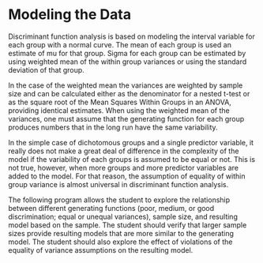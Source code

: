 Modeling the Data
===========================
Discriminant function analysis is based on modeling the interval variable for each group with a normal curve. The mean of each group is used an estimate of mu for that group. Sigma for each group can be estimated by using weighted mean of the within group variances or using the standard deviation of that group. 

In the case of the weighted mean the variances are weighted by sample size and can be calculated either as the denominator for a nested t-test or as the square root of the Mean Squares Within Groups in an ANOVA, providing identical estimates. When using the weighted mean of the variances, one must assume that the generating function for each group produces numbers that in the long run have the same variability.

In the simple case of dichotomous groups and a single predictor variable, it really does not make a great deal of difference in the complexity of the model if the variability of each groups is assumed to be equal or not. This is not true, however, when more groups and more predictor variables are added to the model. For that reason, the assumption of equality of within group variance is almost universal in discriminant function analysis.

The following program allows the student to explore the relationship between different generating functions (poor, medium, or good discrimination; equal or unequal variances), sample size, and resulting model based on the sample. The student should verify that larger sample sizes provide resulting models that are more similar to the generating model. The student should also explore the effect of violations of the equality of variance assumptions on the resulting model.
